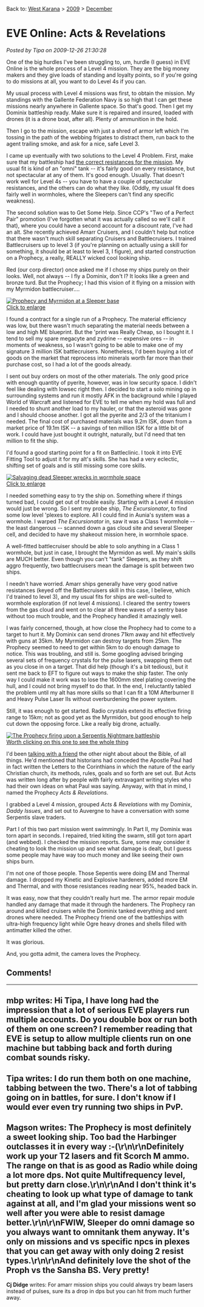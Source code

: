 Back to: [West Karana](/posts/westkarana.md) > [2009](/posts/2009/westkarana.md) > [December](./westkarana.md)
# EVE Online: Acts & Revelations

*Posted by Tipa on 2009-12-26 21:30:28*

One of the big hurdles I've been struggling to, um, hurdle (I guess) in EVE Online is the whole process of a Level 4 mission. They are the big money makers and they give loads of standing and loyalty points, so if you're going to do missions at all, you want to do Level 4s if you can.

My usual process with Level 4 missions was first, to obtain the mission. My standings with the Gallente Federation Navy is so high that I can get these missions nearly anywhere in Gallente space. So that's good. Then I get my Dominix battleship ready. Make sure it is repaired and insured, loaded with drones (it is a drone boat, after all). Plenty of ammunition in the hold.

Then I go to the mission, escape with just a shred of armor left which I'm tossing in the path of the webbing frigates to distract them, run back to the agent trailing smoke, and ask for a nice, safe Level 3.

I came up eventually with two solutions to the Level 4 Problem. First, make sure that my battleship had [the correct resistances for the mission](http://eve-survival.org/wikka.php?wakka=MissionReports). My usual fit is kind of an "omni" tank -- it's fairly good on every resistance, but not spectacular at any of them. It's good enough. Usually. That doesn't work well for Level 4s -- you have to have a couple of spectacular resistances, and the others can do what they like. (Oddly, my usual fit does fairly well in wormholes, where the Sleepers can't find any specific weakness).

The second solution was to Get Some Help. Since CCP's "Two of a Perfect Pair" promotion (I've forgotten what it was actually called so we'll call it that), where you could have a second account for a discount rate, I've had an alt. She recently achieved Amarr Cruisers, and I couldn't help but notice that there wasn't much skill separating Cruisers and Battlecruisers. I trained Battlecruisers up to level 3 (if you're planning on actually using a skill for something, it should be at least to level 3, I figure), and started construction on a Prophecy, a really, REALLY wicked cool looking ship.

Red (our corp director) once asked me if I chose my ships purely on their looks. Well, not always -- I fly a Dominix, don't I? It looks like a green and bronze turd. But the Prophecy; I had this vision of it flying on a mission with my Myrmidon battlecruiser....

[![](../../../uploads/2009/12/ExeFile-2009-12-26-11-16-44-12-480x319.jpg "Prophecy and Myrmidon at a Sleeper base")  
Click to enlarge](../../../uploads/2009/12/ExeFile-2009-12-26-11-16-44-12.jpg)

I found a contract for a single run of a Prophecy. The material efficiency was low, but there wasn't much separating the material needs between a low and high ME blueprint. But the 'print was Really Cheap, so I bought it. I tend to sell my spare megacyte and zydrine -- expensive ores -- in moments of weakness, so I wasn't going to be able to make one of my signature 3 million ISK battlecruisers. Nonetheless, I'd been buying a lot of goods on the market that reprocess into minerals worth far more than their purchase cost, so I had a lot of the goods already. 

I sent out buy orders on most of the other materials. The only good price with enough quantity of pyerite, however, was in low security space. I didn't feel like dealing with lowsec right then. I decided to start a solo mining op in surrounding systems and run it mostly AFK in the background while I played World of Warcraft and listened for EVE to tell me when my hold was full and I needed to shunt another load to my hauler, or that the asteroid was gone and I should choose another. I got all the pyerite and 2/3 of the tritanium I needed. The final cost of purchased materials was 9.2m ISK, down from a market price of 19.1m ISK -- a savings of ten million ISK for a little bit of work. I could have just bought it outright, naturally, but I'd need that ten million to fit the ship.

I'd found a good starting point for a fit on Battleclinic. I took it into EVE Fitting Tool to adjust it for my alt's skills. She has had a very eclectic, shifting set of goals and is still missing some core skills.

[![](../../../uploads/2009/12/ExeFile-2009-12-26-11-22-59-52-480x319.jpg "Salvaging dead Sleeper wrecks in wormhole space")  
Click to enlarge](../../../uploads/2009/12/ExeFile-2009-12-26-11-22-59-52.jpg)

I needed something easy to try the ship on. Something where if things turned bad, I could get out of trouble easily. Starting with a Level 4 mission would just be wrong. So I sent my probe ship, *The Excursionator*, to find some low level 'plexes to explore. All I could find in Aunia's system was a wormhole. I warped *The Excursionator* in, saw it was a Class 1 wormhole -- the least dangerous -- scanned down a gas cloud site and several Sleeper cell, and decided to have my shakeout mission here, in wormhole space.

A well-fitted battlecruiser should be able to solo anything in a Class 1 wormhole, but just in case, I brought the Myrmidon as well. My main's skills are MUCH better. Even though you can't "tank" Sleepers, as they shift aggro frequently, two battlecruisers mean the damage is split between two ships.

I needn't have worried. Amarr ships generally have very good native resistances (keyed off the Battlecruisers skill in this case, I believe, which I'd trained to level 3), and my usual fits for ships are well-suited to wormhole exploration (if not level 4 missions). I cleared the sentry towers from the gas cloud and went on to clear all three waves of a sentry base without too much trouble, and the Prophecy handled it amazingly well.

I was fairly concerned, though, at how close the Prophecy had to come to a target to hurt it. My Dominix can send drones 71km away and hit effectively with guns at 35km. My Myrmidon can destroy targets from 25km. The Prophecy seemed to need to get within 5km to do enough damage to notice. This was troubling, and still is. Some googling advised bringing several sets of frequency crystals for the pulse lasers, swapping them out as you close in on a target. That did help (though it's a bit tedious), but it sent me back to EFT to figure out ways to make the ship faster. The only way I could make it work was to lose the 1600mm steel plating covering the hull, and I could not bring myself to do that. In the end, I reluctantly tabled the problem until my alt has more skills so that I can fit a 10M Afterburner II and Heavy Pulse Laser IIs without overburdening the power system.

Still, it was enough to get started. Radio crystals extend its effective firing range to 15km; not as good yet as the Myrmidon, but good enough to help cut down the opposing force. Like a really big drone, actually.

[![](../../../uploads/2009/12/ExeFile-2009-12-26-13-24-16-79-480x320.jpg "The Prophecy firing upon a Serpentis Nightmare battleship")  
Worth clicking on this one to see the whole thing](../../../uploads/2009/12/ExeFile-2009-12-26-13-24-16-79.jpg)

I'd been [talking with a friend](http://shatteredblog.wordpress.com/) the other night about about the Bible, of all things. He'd mentioned that historians had conceded the Apostle Paul had in fact written the Letters to the Corinthians in which the nature of the early Christian church, its methods, rules, goals and so forth are set out. But Acts was written long after by people with fairly extravagant writing styles who had their own ideas on what Paul was saying. Anyway, with that in mind, I named the Prophecy *Acts & Revelations*.

I grabbed a Level 4 mission, grouped *Acts & Revelations* with my Dominix, *Daddy Issues*, and set out to Auvergne to have a conversation with some Serpentis slave traders.

Part I of this two part mission went swimmingly. In Part II, my Dominix was torn apart in seconds. I repaired, tried kiting the swarm, still got torn apart (and webbed). I checked the mission reports. Sure, some may consider it cheating to look the mission up and see what damage is dealt, but I guess some people may have way too much money and like seeing their own ships burn.

I'm not one of those people. Those Sepentis were doing EM and Thermal damage. I dropped my Kinetic and Explosive hardeners, added more EM and Thermal, and with those resistances reading near 95%, headed back in.

It was easy, now that they couldn't really hurt me. The armor repair module handled any damage that made it through the hardeners. The Prophecy ran around and killed cruisers while the Dominix tanked everything and sent drones where needed. The Prophecy friend one of the battleships with ultra-high frequency light while Ogre heavy drones and shells filled with antimatter killed the other.

It was glorious.

And, you gotta admit, the camera loves the Prophecy.

## Comments!
---
**mbp** writes: Hi Tipa, I have long had the impression that a lot of serious EVE players run multiple accounts. Do you double box or run both of them on one screen? I remember reading that EVE is setup to allow multiple clients run on one machine but tabbing back and forth during combat sounds risky.
---
**Tipa** writes: I do run them both on one machine, tabbing between the two. There's a lot of tabbing going on in battles, for sure. I don't know if I would ever even try running two ships in PvP.
---
**Magson** writes: The Prophecy is most definitely a sweet looking ship.  Too bad the Harbinger outclasses it in every way :-(\r\n\r\nDefinitely work up your T2 lasers and fit Scorch M ammo.  The range on that is as good as Radio while doing a lot more dps.  Not quite Multifrequency level, but pretty darn close.\r\n\r\nAnd I don't think it's cheating to look up what type of damage to tank against at all, and I'm glad your missions went so well after you were able to resist damage better.\r\n\r\nFWIW, Sleeper do omni damage so you always want to omnitank them anyway.  It's only on missions and vs specific npcs in plexes that you can get away with only doing 2 resist types.\r\n\r\nAnd definitely love the shot of the Proph vs the Sansha BS.  Very pretty!
---
**Cj Didge** writes: For amarr mission ships you could always try beam lasers instead of pulses, sure its a drop in dps but you can hit from much further away.
